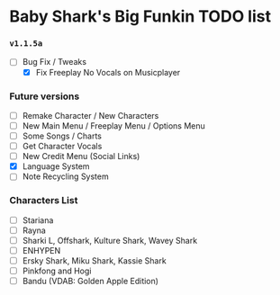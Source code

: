 # Baby Shark's Big Funkin TODO list

### `v1.1.5a`
- [ ] Bug Fix / Tweaks
    - [x] Fix Freeplay No Vocals on Musicplayer

### Future versions
- [ ] Remake Character / New Characters
- [ ] New Main Menu / Freeplay Menu / Options Menu
- [ ] Some Songs / Charts
- [ ] Get Character Vocals
- [ ] New Credit Menu (Social Links)
- [x] Language System
- [ ] Note Recycling System

### Characters List
- [ ] Stariana
- [ ] Rayna
- [ ] Sharki L, Offshark, Kulture Shark, Wavey Shark
- [ ] ENHYPEN
- [ ] Ersky Shark, Miku Shark, Kassie Shark
- [ ] Pinkfong and Hogi
- [ ] Bandu (VDAB: Golden Apple Edition)